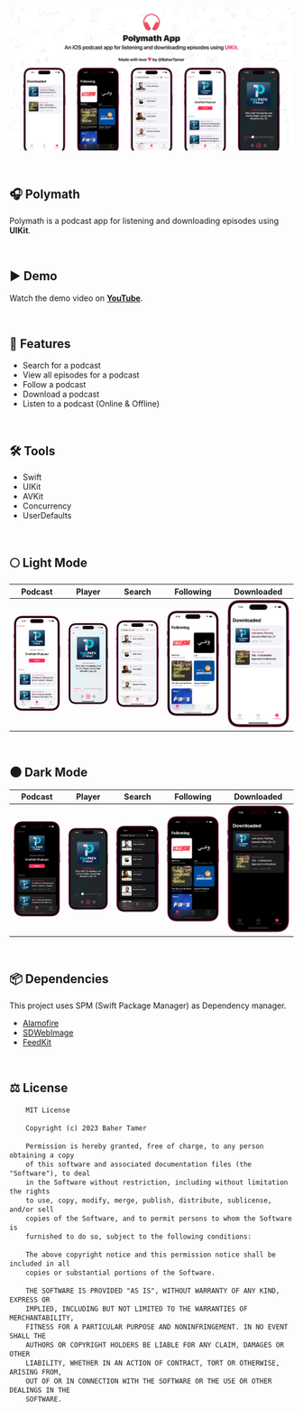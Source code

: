 ![Polymath GitHub Cover](Screenshots/Cover.jpg)

<br>

## 🎧 Polymath
Polymath is a podcast app for listening and downloading episodes using **UIKit**.

<br>

## ▶️ Demo
Watch the demo video on **[YouTube](https://youtu.be/ortKNhePaNI)**.

<br>

## 🌟 Features
- Search for a podcast
- View all episodes for a podcast
- Follow a podcast
- Download a podcast
- Listen to a podcast (Online & Offline)

<br>

## 🛠️ Tools
- Swift
- UIKit
- AVKit
- Concurrency
- UserDefaults

<br>

## 🌕 Light Mode
| **Podcast** | **Player** | **Search** | **Following** | **Downloaded** |
| ----------- | ---------- | ---------- | ------------- | -------------- |
| ![Podcast](Screenshots/Light/Podcast.png) | ![Player](Screenshots/Light/Player.png) | ![Search](Screenshots/Light/Search.png) | ![Following](Screenshots/Light/Following.png) | ![Downloaded](Screenshots/Light/Downloaded.png) |

<br>

## 🌑 Dark Mode
| **Podcast** | **Player** | **Search** | **Following** | **Downloaded** |
| ----------- | ---------- | ---------- | ------------- | -------------- |
| ![Podcast](Screenshots/Dark/Podcast.png) | ![Player](Screenshots/Dark/Player.png) | ![Search](Screenshots/Dark/Search.png) | ![Following](Screenshots/Dark/Following.png) | ![Downloaded](Screenshots/Dark/Downloaded.png) |

<br>

## 📦 Dependencies
This project uses SPM (Swift Package Manager) as Dependency manager.
- [Alamofire](https://github.com/Alamofire/Alamofire)
- [SDWebImage](https://github.com/SDWebImage/SDWebImage)
- [FeedKit](https://github.com/nmdias/FeedKit)

<br>

## ⚖️ License
```
    MIT License

    Copyright (c) 2023 Baher Tamer

    Permission is hereby granted, free of charge, to any person obtaining a copy
    of this software and associated documentation files (the "Software"), to deal
    in the Software without restriction, including without limitation the rights
    to use, copy, modify, merge, publish, distribute, sublicense, and/or sell
    copies of the Software, and to permit persons to whom the Software is
    furnished to do so, subject to the following conditions:

    The above copyright notice and this permission notice shall be included in all
    copies or substantial portions of the Software.

    THE SOFTWARE IS PROVIDED "AS IS", WITHOUT WARRANTY OF ANY KIND, EXPRESS OR
    IMPLIED, INCLUDING BUT NOT LIMITED TO THE WARRANTIES OF MERCHANTABILITY,
    FITNESS FOR A PARTICULAR PURPOSE AND NONINFRINGEMENT. IN NO EVENT SHALL THE
    AUTHORS OR COPYRIGHT HOLDERS BE LIABLE FOR ANY CLAIM, DAMAGES OR OTHER
    LIABILITY, WHETHER IN AN ACTION OF CONTRACT, TORT OR OTHERWISE, ARISING FROM,
    OUT OF OR IN CONNECTION WITH THE SOFTWARE OR THE USE OR OTHER DEALINGS IN THE
    SOFTWARE.
```
